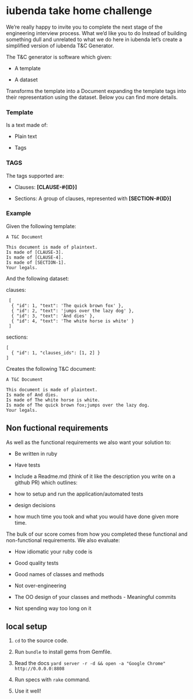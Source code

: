 # iubenda take home challenge

We’re really happy to invite you to complete the next stage of the engineering interview process.
What we’d like you to do
Instead of building something dull and unrelated to what we do here in iubenda let’s create a simplified version of iubenda T&C Generator.

The T&C generator is software which given:

- A template

- A dataset

Transforms the template into a Document expanding the template tags into their representation using the dataset. Below you can find more details.

### Template

Is a text made of:

- Plain text

- Tags


### TAGS

The tags supported are:

- Clauses: <b>[CLAUSE-#{ID}]</b>

- Sections: A group of clauses, represented with <b>[SECTION-#{ID}]</b>

### Example

Given the following template:

    A T&C Document

    This document is made of plaintext.
    Is made of [CLAUSE-3].
    Is made of [CLAUSE-4].
    Is made of [SECTION-1].
    Your legals.


And the following dataset:

clauses:


     [
      { "id": 1, "text": 'The quick brown fox' },
      { "id": 2, "text": 'jumps over the lazy dog' },
      { "id": 3, "text": 'And dies' },
      { "id": 4, "text": 'The white horse is white' }
     ]


sections:

    [
      { "id": 1, "clauses_ids": [1, 2] }
    ]


Creates the following T&C document:

    A T&C Document

    This document is made of plaintext.
    Is made of And dies.
    Is made of The white horse is white.
    Is made of The quick brown fox;jumps over the lazy dog.
    Your legals.

## Non fuctional requirements

As well as the functional requirements we also want your solution to:

- Be written in ruby

- Have tests

- Include a Readme.md (think of it like the description you write on a github PR) which outlines:

- how to setup and run the application/automated tests

- design decisions

- how much time you took and what you would have done given more time.

The bulk of our score comes from how you completed these functional and non-functional requirements. We also evaluate:

- How idiomatic your ruby code is

- Good quality tests

- Good names of classes and methods

- Not over-engineering

- The OO design of your classes and methods - Meaningful commits

- Not spending way too long on it

## local setup

1. `cd` to the source code.

2. Run `bundle` to install gems from Gemfile.

3. Read the docs `yard server -r -d && open -a "Google Chrome" http://0.0.0.0:8808`

4. Run specs with `rake` command.

5. Use it well!
